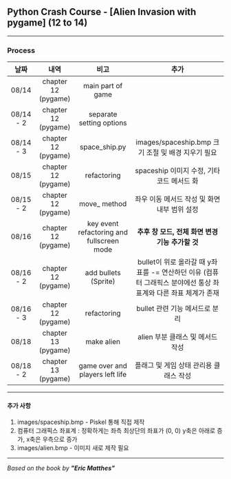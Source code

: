 ## Python Crash Course - \[Alien Invasion with pygame] (12 to 14)

---

### Process

|    날짜     |         내역          |                    비고                     |                                  추가                                  |
|:---------:|:-------------------:|:-----------------------------------------:|:--------------------------------------------------------------------:|
|   08/14   | chapter 12 (pygame) |             main part of game             |                                                                      |
| 08/14 - 2 | chapter 12 (pygame) |         separate setting options          |                                                                      |
| 08/14 - 3 | chapter 12 (pygame) |               space_ship.py               |                images/spaceship.bmp 크기 조절 및 배경 지우기 필요                |
|   08/15   | chapter 12 (pygame) |                refactoring                |                    spaceship 이미지 수정, 기타 코드 메서드 화                     |
| 08/15 - 2 | chapter 12 (pygame) |               move_ method                |                      좌우 이동 메서드 작성 및 화면 내부 범위 설정                      |
|   08/16   | chapter 12 (pygame) | key event refactoring and fullscreen mode |                    **추후 창 모드, 전체 화면 변경 기능 추가할 것**                    |
| 08/16 - 2 | chapter 12 (pygame) |           add bullets (Sprite)            | bullet이 위로 올라갈 때 y좌표를 -= 연산하던 이유 (컴퓨터 그래픽스 분야에선 통상 좌표계와 다른 좌표 체계가 존재 |
| 08/16 - 3 | chapter 12 (pygame) |                refactoring                |                         bullet 관련 기능 메서드로 분리                         |
|   08/18   | chapter 13 (pygame) |                make alien                 |                        alien 부분 클래스 및 메서드 작성                         |
| 08/18 - 2 | chapter 13 (pygame) |      game over and players left life      |                        플래그 및 게임 상태 관리용 클래스 작성                        |

---

#### 추가 사항
1. images/spaceship.bmp - Piskel 통해 직접 제작
2. 컴퓨터 그래픽스 좌표계 : 정확하게는 좌측 최상단의 좌표가 (0, 0) y축은 아래로 증가, x축은 우측으로 증가
3. images/alien.bmp - 이미지 새로 제작 필요
---

*Based on the book by **"Eric Matthes"***